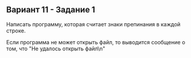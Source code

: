 ## Вариант 11 - Задание 1
Написать программу, которая считает знаки препинания в каждой строке.

Если программа не может открыть файл, то выводится сообщение о том, что "Не удалось открыть файл\n"
